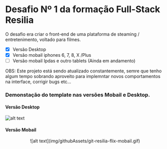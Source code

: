 # Desafio Nº 1 da formação Full-Stack Resilia

O desafio era criar o front-end de uma plataforma de steaming / entretenimento, voltado para filmes.

- [x] Versão Desktop
- [x] Versão mobail iphones 6, 7, 8, X /Plus
- [ ] Versão mobail Ipdas e outro tablets (Ainda em andamento)

OBS: Este projeto está sendo atualizado constantemente, semre que tenho algum tempo sobrando aproveito para
implemntar novos comportamentos na interface, corrigir bugs etc...

### Demonstação do template nas versões Mobail e Desktop.

#### Versão Desktop
![alt text](img/githubAssets/gif-resiliaflix-desktop-version.gif)


#### Versão Mobail
<center>![alt text](img/githubAssets/git-resilia-flix-mobail.gif)</center>